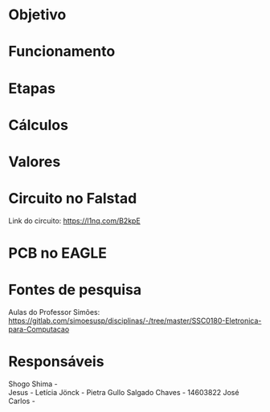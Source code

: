 # Objetivo

# Funcionamento 

# Etapas 

# Cálculos 

# Valores 

# Circuito no Falstad 

Link do circuito: https://l1nq.com/B2kpE <br> 

# PCB no EAGLE

# Fontes de pesquisa 

Aulas do Professor Simões: https://gitlab.com/simoesusp/disciplinas/-/tree/master/SSC0180-Eletronica-para-Computacao

# Responsáveis 

Shogo Shima -  
Jesus - 
Letícia Jönck - 
Pietra Gullo Salgado Chaves - 14603822 
José Carlos - 
